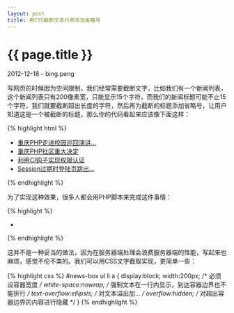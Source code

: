 ```yaml
---
layout: post
title: 用CSS截断文本行并添加省略号
---
```


{{ page.title }}
================

<p class="meta">2012-12-18 - bing.peng</p>

<p>
写网页的时候因为空间限制，我们经常需要截断文字，比如我们有一个新闻列表，这个新闻列表只有200像素宽，只能显示15个字符，而我们的新闻标题可能不止15个字符，我们就要截断超出长度的字符，然后再为截断的标题添加省略号，让用户知道这是一个被截断的标题，那么你的代码看起来应该像下面这样：
</p>

{% highlight html %}
<div id="news-box">
    <ul>
        <li><a href="#">重庆PHP走进校园巡回演讲...</a></li>
        <li><a href="#">重庆PHP社区重大决定</a></li>
        <li><a href="#">利用CI钩子实现权限认证</a></li>
        <li><a href="#">Session过期时登陆页跳出...</a></li>
    </ul>
</div>
{% endhighlight %}

<p>
为了实现这种效果，很多人都会用PHP脚本来完成这件事情：
</p>

{% highlight %}
<div id="news-box">
    <ul>
		<?php foreach($artilce_list as $article){ ?>
        <li>
            <a href="#">
                <?php echo mb_strsub($article['content'], 0, 8)?>
            </a>
        </li>
        <?php } ?>
    </ul>
</div>
{% endhighlight %}

<p>
这并不是一种妥当的做法，因为在服务器端处理会浪费服务器端的性能，写起来也麻烦，感觉不伦不类的。我们可以用CSS文字截取实现，更简单一些：
</p>

{% highlight css %}
#news-box ul li a {
    display:block; 
    width:200px;       /* 必须设容器宽度 */
    white-space:nowrap;      /* 强制文本在一行内显示，到达容器边界也不能折行 */
    text-overflow:ellipsis;  /* 对文本溢出加... */
    overflow:hidden;       /* 对超出容器边界的内容进行隐藏 */ 
}
{% endhighlight %}

